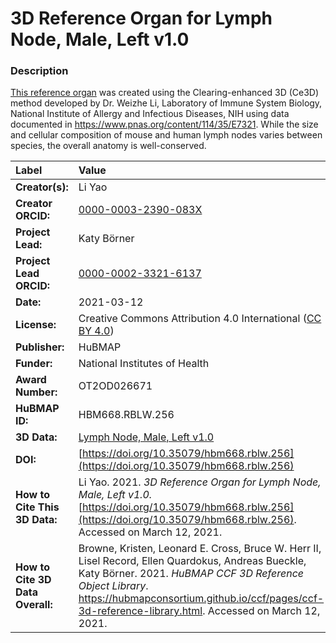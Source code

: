 # 3D Reference Organ for Lymph Node, Male, Left v1.0

### Description
[This reference organ](https://hubmapconsortium.github.io/ccf/pages/ccf-3d-reference-library.html) was created using the Clearing-enhanced 3D (Ce3D) method developed by Dr. Weizhe Li, Laboratory of Immune System Biology, National Institute of Allergy and Infectious Diseases, NIH using data documented in https://www.pnas.org/content/114/35/E7321. While the size and cellular composition of mouse and human lymph nodes varies between species, the overall anatomy is well-conserved. 

| Label | Value |
| :------------- |:-------------|
| **Creator(s):** | Li Yao |
| **Creator ORCID:** | [0000-0003-2390-083X](https://orcid.org/0000-0003-2390-083X) |
| **Project Lead:** | Katy B&ouml;rner |
| **Project Lead ORCID:** | [0000-0002-3321-6137](https://orcid.org/0000-0002-3321-6137) |
| **Date:** | 2021-03-12 |
| **License:** | Creative Commons Attribution 4.0 International ([CC BY 4.0](https://creativecommons.org/licenses/by/4.0/)) |
| **Publisher:** | HuBMAP |
| **Funder:** | National Institutes of Health |
| **Award Number:** | OT2OD026671 |
| **HuBMAP ID:** | HBM668.RBLW.256 |
| **3D Data:** | [Lymph Node, Male, Left v1.0](https://hubmapconsortium.github.io/ccf-releases/v1.0/models/NIH_M_Lymph_Node_Left_v1.0.glb) |
| **DOI:** | [https://doi.org/10.35079/hbm668.rblw.256](https://doi.org/10.35079/hbm668.rblw.256) |
| **How to Cite This 3D Data:** | Li Yao. 2021. *3D Reference Organ for Lymph Node, Male, Left v1.0.* [https://doi.org/10.35079/hbm668.rblw.256](https://doi.org/10.35079/hbm668.rblw.256). Accessed on March 12, 2021. |
| **How to Cite 3D Data Overall:** | Browne, Kristen, Leonard E. Cross, Bruce W. Herr II, Lisel Record, Ellen Quardokus, Andreas Bueckle, Katy B&ouml;rner. 2021. *HuBMAP CCF 3D Reference Object Library*. https://hubmapconsortium.github.io/ccf/pages/ccf-3d-reference-library.html. Accessed on March 12, 2021. |